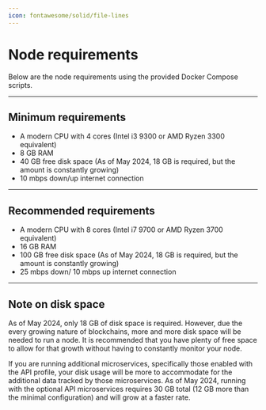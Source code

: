 ```yaml
---
icon: fontawesome/solid/file-lines
---
```


# Node requirements
Below are the node requirements using the provided Docker Compose scripts.

---
## Minimum requirements
- A modern CPU with 4 cores (Intel i3 9300 or AMD Ryzen 3300 equivalent)
- 8 GB RAM
- 40 GB free disk space (As of May 2024, 18 GB is required, but the amount is constantly growing)
- 10 mbps down/up internet connection

---
## Recommended requirements
- A modern CPU with 8 cores (Intel i7 9700 or AMD Ryzen 3700 equivalent)
- 16 GB RAM
- 100 GB free disk space (As of May 2024, 18 GB is required, but the amount is constantly growing)
- 25 mbps down/ 10 mbps up internet connection

---
## Note on disk space
As of May 2024, only 18 GB of disk space is required. However, due the every growing nature of blockchains, more and more disk space will be needed to run a node. It is recommended that you have plenty of free space to allow for that growth without having to constantly monitor your node.

If you are running additional microservices, specifically those enabled with the API profile, your disk usage will be more to accommodate for the additional data tracked by those microservices. As of May 2024, running with the optional API microservices requires 30 GB total (12 GB more than the minimal configuration) and will grow at a faster rate.
